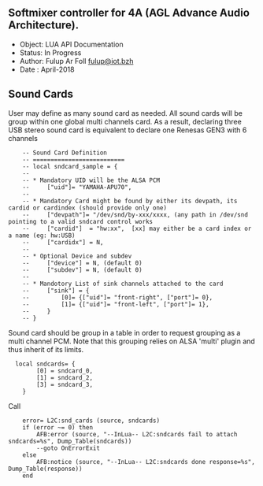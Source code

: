 Softmixer controller for 4A (AGL Advance Audio Architecture).
------------------------------------------------------------

 * Object: LUA API Documentation
 * Status: In Progress
 * Author: Fulup Ar Foll fulup@iot.bzh
 * Date  : April-2018

## Sound Cards

User may define as many sound card as needed. All sound cards will be group within one global multi channels card.
As a result, declaring three USB stereo sound card is equivalent to declare one Renesas GEN3 with 6 channels

```
    -- Sound Card Definition
    -- ==========================
    -- local sndcard_sample = {
    --
    -- * Mandatory UID will be the ALSA PCM
    --     ["uid"]= "YAMAHA-APU70",  
    --
    -- * Mandatory Card might be found by either its devpath, its cardid or cardindex (should provide only one)
    --     ["devpath"]= "/dev/snd/by-xxx/xxxx, (any path in /dev/snd pointing to a valid sndcard control works
    --     ["cardid"]  = "hw:xx",  [xx] may either be a card index or a name (eg: hw:USB)
    --     ["cardidx"] = N,
    --
    -- * Optional Device and subdev
    --     ["device"] = N, (default 0)
    --     ["subdev"] = N, (default 0)
    --
    -- * Mandotory List of sink channels attached to the card
    --     ["sink"] = {
    --         [0]= {["uid"]= "front-right", ["port"]= 0},
    --         [1]= {["uid"]= "front-left", ["port"]= 1},
    --     }
    -- }
```

Sound card should be group in a table in order to request grouping as a multi channel PCM. Note that this grouping 
relies on ALSA 'multi' plugin and thus inherit of its limits. 

```
  local sndcards= {
        [0] = sndcard_0,
        [1] = sndcard_2,
        [3] = sndcard_3,
    }
```

Call 

```
    error= L2C:snd_cards (source, sndcards)
    if (error ~= 0) then 
        AFB:error (source, "--InLua-- L2C:sndcards fail to attach sndcards=%s", Dump_Table(sndcards))
        --goto OnErrorExit
    else
        AFB:notice (source, "--InLua-- L2C:sndcards done response=%s", Dump_Table(response))
    end
```